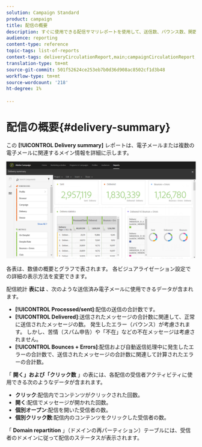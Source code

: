 ```yaml
---
solution: Campaign Standard
product: campaign
title: 配信の概要
description: すぐに使用できる配信サマリレポートを使用して、送信数、バウンス数、開数など、配信の統計情報を確認します。
audience: reporting
content-type: reference
topic-tags: list-of-reports
context-tags: deliveryCirculationReport,main;campaignCirculationReport,main;programCirculationReport,main
translation-type: tm+mt
source-git-commit: 501f52624ce253eb7b0d36d908ac8502cf1d3b48
workflow-type: tm+mt
source-wordcount: '218'
ht-degree: 1%

---
```



# 配信の概要{#delivery-summary}

この **[!UICONTROL Delivery summary]** レポートは、電子メールまたは複数の電子メールに関連するメイン情報を詳細に示します。

![](assets/campaign_reports_1.png)

各表は、数値の概要とグラフで表されます。 各ビジュアライゼーション設定での詳細の表示方法を変更できます。

配信統計 **表には** 、次のような送信済み電子メールに使用できるデータが含まれます。

* **[!UICONTROL Processed/sent]**:配信の送信の合計数です。
* **[!UICONTROL Delivered]**:送信されたメッセージの合計数に関連して、正常に送信されたメッセージの数。 発生したエラー（バウンス）が考慮されます。 しかし、苦情（スパム申告）や「不在」などの不在メッセージは考慮されません。
* **[!UICONTROL Bounces + Errors]**:配信および自動返信処理中に発生したエラーの合計数で、送信されたメッセージの合計数に関連して計算されたエラーの合計数。

「 **開く」および「クリック数** 」の表には、各配信の受信者アクティビティに使用できる次のようなデータが含まれます。

* **クリック**:配信内でコンテンツがクリックされた回数。
* **開く**:配信でメッセージが開かれた回数。
* **個別オープン**:配信を開いた受信者の数。
* **個別クリック数**:配信内のコンテンツをクリックした受信者の数。

「 **Domain repartition** 」（ドメインの再パーティション）テーブルには、受信者のドメインに従って配信のステータスが表示されます。
